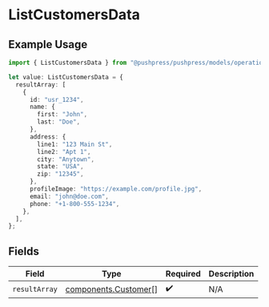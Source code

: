 # ListCustomersData

## Example Usage

```typescript
import { ListCustomersData } from "@pushpress/pushpress/models/operations";

let value: ListCustomersData = {
  resultArray: [
    {
      id: "usr_1234",
      name: {
        first: "John",
        last: "Doe",
      },
      address: {
        line1: "123 Main St",
        line2: "Apt 1",
        city: "Anytown",
        state: "USA",
        zip: "12345",
      },
      profileImage: "https://example.com/profile.jpg",
      email: "john@doe.com",
      phone: "+1-800-555-1234",
    },
  ],
};
```

## Fields

| Field                                                        | Type                                                         | Required                                                     | Description                                                  |
| ------------------------------------------------------------ | ------------------------------------------------------------ | ------------------------------------------------------------ | ------------------------------------------------------------ |
| `resultArray`                                                | [components.Customer](../../models/components/customer.md)[] | :heavy_check_mark:                                           | N/A                                                          |
